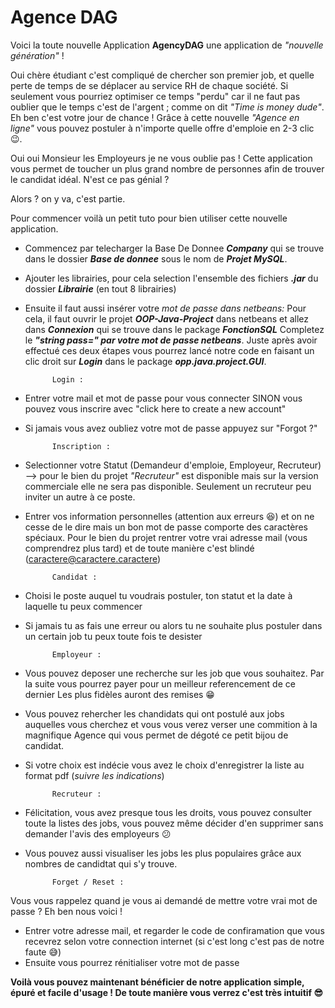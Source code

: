 # Agence DAG

Voici la toute nouvelle Application **AgencyDAG** une application de *"nouvelle génération"* !

Oui chère étudiant c'est compliqué de chercher son premier job, et quelle perte de temps de se déplacer au service RH
de chaque société. Si seulement vous pourriez optimiser ce temps "perdu" car il ne faut pas oublier que le temps c'est de l'argent ;
comme on dit *"Time is money dude"*. Eh ben c'est votre jour de chance ! Grâce à cette nouvelle _"Agence en ligne"_ vous pouvez postuler à n'importe
quelle offre d'emploie en 2-3 clic 😉.

Oui oui Monsieur les Employeurs je ne vous oublie pas ! Cette application vous permet de toucher un plus grand nombre de personnes afin de trouver 
le candidat idéal. N'est ce pas génial ?

Alors ? on y va, c'est partie.

Pour commencer voilà un petit tuto pour bien utiliser cette nouvelle application.


- Commencez par telecharger la Base De Donnee **_*Company*_** qui se trouve dans le dossier **_*Base de donnee*_** sous le nom de **_*Projet MySQL*_**.
- Ajouter les librairies, pour cela selection l'ensemble des fichiers **_*.jar*_** du dossier **_*Librairie*_** (en tout 8 librairies)
- Ensuite il faut aussi insérer votre _mot de passe dans netbeans:_ 
	Pour cela, il faut ouvrir le projet **_*OOP-Java-Project*_** dans netbeans et allez dans **_*Connexion*_** qui se trouve dans le package **_*FonctionSQL*_** 
	Completez le **_*"string pass="* par votre mot de passe netbeans_**. 
	Juste après avoir effectué ces deux étapes vous pourrez lancé notre code en faisant un clic droit sur **_*Login*_** dans le package **_*opp.java.project.GUI*_**.



			Login :

- Entrer votre mail et mot de passe pour vous connecter SINON vous pouvez vous inscrire avec "click here to create a new account"
- Si jamais vous avez oubliez votre mot de passe appuyez sur "Forgot ?"


			Inscription :

- Selectionner votre Statut (Demandeur d'emploie, Employeur, Recruteur) --> pour le bien du projet *"Recruteur"* est disponible mais sur la version commerciale
	elle ne sera pas disponible. Seulement un recruteur peu inviter un autre à ce poste.
- Entrer vos information personnelles (attention aux erreurs 😆) et on ne cesse de le dire mais un bon mot de passe comporte des caractères spéciaux.
	Pour le bien du projet rentrer votre vrai adresse mail (vous comprendrez plus tard) et de toute manière c'est blindé (caractere@caractere.caractere)


			Candidat :
			
- Choisi le poste auquel tu voudrais postuler, ton statut et la date à laquelle tu peux commencer
- Si jamais tu as fais une erreur ou alors tu ne souhaite plus postuler dans un certain job tu peux toute fois te desister


			Employeur :

- Vous pouvez deposer une recherche sur les job que vous souhaitez. Par la suite vous pourrez payer pour un meilleur referencement de ce dernier
	Les plus fidèles auront des remises 😁
- Vous pouvez rehercher les chandidats qui ont postulé aux jobs auquelles vous cherchez et vous vous verez verser une commition à la magnifique Agence
	qui vous permet de dégoté ce petit bijou de candidat.
- Si votre choix est indécie vous avez le choix d'enregistrer la liste au format pdf (_suivre les indications_)


			Recruteur :

- Félicitation, vous avez presque tous les droits, vous pouvez consulter toute la listes des jobs, vous pouvez même décider d'en supprimer sans demander 
	l'avis des employeurs 😕
- Vous pouvez aussi visualiser les jobs les plus populaires grâce aux nombres de candidtat qui s'y trouve.
			
			
			Forget / Reset :

Vous vous rappelez quand je vous ai demandé de mettre votre vrai mot de passe ? Eh ben nous voici !
- Entrer votre adresse mail, et regarder le code de confiramation que vous recevrez selon votre connection internet (si c'est long c'est pas de notre faute 😅)
- Ensuite vous pourrez rénitialiser votre mot de passe 



**Voilà vous pouvez maintenant bénéficier de notre application simple, épuré et facile d'usage !
De toute manière vous verrez c'est très intuitif 😎**



